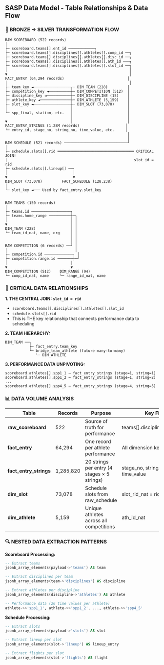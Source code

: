 ## SASP Data Model - Table Relationships & Data Flow

### 🔄 **BRONZE → SILVER TRANSFORMATION FLOW**

```
RAW SCOREBOARD (522 records)
│
├─ scoreboard.teams[].ent_id ────────────┐
├─ scoreboard.teams[].disciplines[].athletes[].comp_id ──┐
├─ scoreboard.teams[].disciplines[].athletes[].disc_id ──┐
├─ scoreboard.teams[].disciplines[].athletes[].ath_id ───┐
├─ scoreboard.teams[].disciplines[].athletes[].slot_id ──┐
│                                                        │
▼                                                        │
FACT_ENTRY (64,294 records)                             │
│                                                        │
├─ team_key ◄─────────────────┬─ DIM_TEAM (228)         │
├─ competition_key ◄──────────┼─ DIM_COMPETITION (512)  │
├─ discipline_key ◄───────────┼─ DIM_DISCIPLINE (15)    │
├─ athlete_key ◄──────────────┼─ DIM_ATHLETE (5,159)    │
├─ slot_key ◄─────────────────┼─ DIM_SLOT (73,078)      │
│                             │                         │
└─ spp_final, station, etc.   │                         │
                              │                         │
▼                             │                         │
FACT_ENTRY_STRINGS (1.28M records)                     │
└─ entry_id, stage_no, string_no, time_value, etc.     │
                                                        │
                                                        │
RAW SCHEDULE (521 records) ─────────────────────────────┘
│
├─ schedule.slots[].rid ═══════════════════════════════════ CRITICAL JOIN!
│                                                          slot_id = rid
├─ schedule.slots[].lineup[] ──┐
│                              │
▼                              ▼
DIM_SLOT (73,078)         FACT_SCHEDULE (128,238)
│
└─ slot_key ◄─── Used by fact_entry.slot_key


RAW TEAMS (150 records)
│
├─ teams.id ──────────────────┐
├─ teams.home_range ──────────┼─┐
│                             │ │
▼                             │ │
DIM_TEAM (228)                │ │
└─ team_id_nat, name, org     │ │
                              │ │
                              │ │
RAW COMPETITION (6 records) ──┘ │
│                               │
├─ competition.id ─────────────┐ │
├─ competition.range.id ───────┼─┘
│                             │
▼                             ▼
DIM_COMPETITION (512)    DIM_RANGE (94)
└─ comp_id_nat, name     └─ range_id_nat, name
```

### 🎯 **CRITICAL DATA RELATIONSHIPS**

**1. THE CENTRAL JOIN: `slot_id = rid`**
- `scoreboard.teams[].disciplines[].athletes[].slot_id` 
- `schedule.slots[].rid`
- This is THE key relationship that connects performance data to scheduling

**2. TEAM HIERARCHY:**
```
DIM_TEAM ──┐
           ├─ fact_entry.team_key
           └─ bridge_team_athlete (future many-to-many)
              └─ DIM_ATHLETE
```

**3. PERFORMANCE DATA UNPIVOTING:**
```
scoreboard.athletes[].spp1_1 → fact_entry_strings (stage=1, string=1)
scoreboard.athletes[].spp1_2 → fact_entry_strings (stage=1, string=2)
...
scoreboard.athletes[].spp4_5 → fact_entry_strings (stage=4, string=5)
```

### 📊 **DATA VOLUME ANALYSIS**

| Table | Records | Purpose | Key Fields |
|-------|---------|---------|------------|
| **raw_scoreboard** | 522 | Source of truth for performance | teams[].disciplines[].athletes[] |
| **fact_entry** | 64,294 | One record per athlete performance | All dimension keys + spp_final |
| **fact_entry_strings** | 1,285,820 | 20 strings per entry (4 stages × 5 strings) | stage_no, string_no, time_value |
| **dim_slot** | 73,078 | Schedule slots from raw_schedule | slot_rid_nat = rid |
| **dim_athlete** | 5,159 | Unique athletes across all competitions | ath_id_nat |

### 🔍 **NESTED DATA EXTRACTION PATTERNS**

**Scoreboard Processing:**
```sql
-- Extract teams
jsonb_array_elements(payload->'teams') AS team

-- Extract disciplines per team  
jsonb_array_elements(team->'disciplines') AS discipline

-- Extract athletes per discipline
jsonb_array_elements(discipline->'athletes') AS athlete

-- Performance data (20 time values per athlete)
athlete->>'spp1_1', athlete->>'spp1_2', ..., athlete->>'spp4_5'
```

**Schedule Processing:**
```sql  
-- Extract slots
jsonb_array_elements(payload->'slots') AS slot

-- Extract lineup per slot
jsonb_array_elements(slot->'lineup') AS lineup_entry

-- Extract flights per slot
jsonb_array_elements(slot->'flights') AS flight
```
